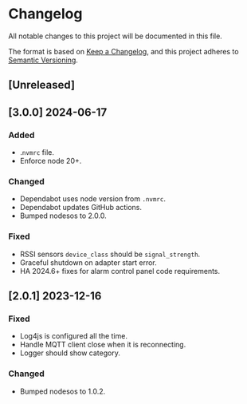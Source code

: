 # Changelog

All notable changes to this project will be documented in this file.

The format is based on [Keep a Changelog](https://keepachangelog.com/en/1.0.0/),
and this project adheres to [Semantic Versioning](https://semver.org/spec/v2.0.0.html).

## [Unreleased]

## [3.0.0] 2024-06-17
### Added
- .`nvmrc` file.
- Enforce node 20+.

### Changed
- Dependabot uses node version from `.nvmrc`.
- Dependabot updates GitHub actions.
- Bumped nodesos to 2.0.0.

### Fixed
- RSSI sensors `device_class` should be `signal_strength`.
- Graceful shutdown on adapter start error.
- HA 2024.6+ fixes for alarm control panel code requirements.

## [2.0.1] 2023-12-16

### Fixed
- Log4js is configured all the time.
- Handle MQTT client close when it is reconnecting.
- Logger should show category.

### Changed
- Bumped nodesos to 1.0.2.
